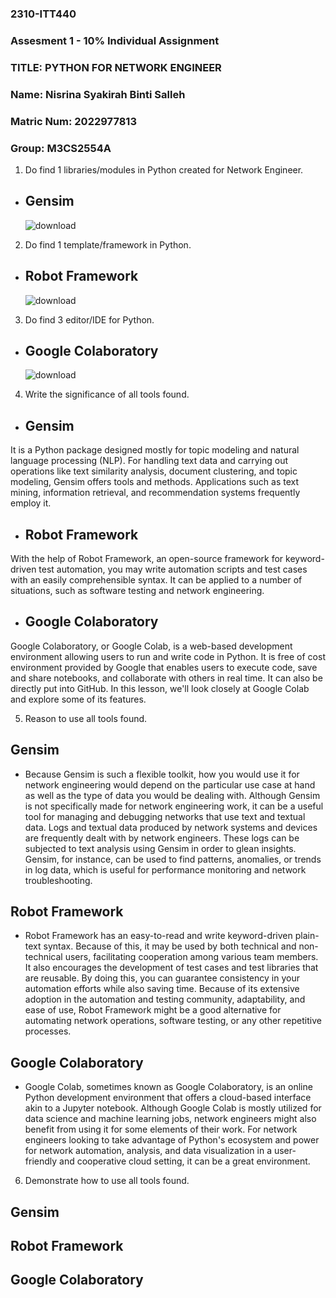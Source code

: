 ### 2310-ITT440
### Assesment 1 - 10% Individual Assignment
### TITLE: PYTHON FOR NETWORK ENGINEER
### Name: Nisrina Syakirah Binti Salleh
### Matric Num: 2022977813
### Group: M3CS2554A

1.	Do find 1 libraries/modules in Python created for Network Engineer.
-	## Gensim
      ![download](https://github.com/addff/2310-ITT440/assets/146958474/d086e65b-fce9-4672-aab2-cf2b07393bd0)


2.	Do find 1 template/framework in Python.
-	## Robot Framework
    ![download](https://github.com/addff/2310-ITT440/assets/146958474/d42fb3a2-938e-42d0-870e-15a217bd5f1a)


3.	Do find 3 editor/IDE for Python.
-	## Google Colaboratory
      ![download](https://github.com/addff/2310-ITT440/assets/146958474/441bcd27-320c-44fc-a9ff-265a6a23d45e)


4.	Write the significance of all tools found.

-	## Gensim
It is a Python package designed mostly for topic modeling and natural language processing (NLP). For handling text data and carrying out operations like text similarity analysis, document clustering, and topic modeling, Gensim offers tools and methods. Applications such as text mining, information retrieval, and recommendation systems frequently employ it.

-	## Robot Framework
With the help of Robot Framework, an open-source framework for keyword-driven test automation, you may write automation scripts and test cases with an easily comprehensible syntax. It can be applied to a number of situations, such as software testing and network engineering.

-	## Google Colaboratory
Google Colaboratory, or Google Colab, is a web-based development environment allowing users to run and write code in Python. It is free of cost environment provided by Google that enables users to execute code, save and share notebooks, and collaborate with others in real time. It can also be directly put into GitHub. In this lesson, we'll look closely at Google Colab and explore some of its features.

5.	Reason to use all tools found. 

## Gensim
-	Because Gensim is such a flexible toolkit, how you would use it for network engineering would depend on the particular use case at hand as well as the type of data you would be dealing with. Although Gensim is not specifically made for network engineering work, it can be a useful tool for managing and debugging networks that use text and textual data. Logs and textual data produced by network systems and devices are frequently dealt with by network engineers. These logs can be subjected to text analysis using Gensim in order to glean insights. Gensim, for instance, can be used to find patterns, anomalies, or trends in log data, which is useful for performance monitoring and network troubleshooting.

## Robot Framework
-	Robot Framework has an easy-to-read and write keyword-driven plain-text syntax. Because of this, it may be used by both technical and non-technical users, facilitating cooperation among various team members. It also encourages the development of test cases and test libraries that are reusable. By doing this, you can guarantee consistency in your automation efforts while also saving time.  Because of its extensive adoption in the automation and testing community, adaptability, and ease of use, Robot Framework might be a good alternative for automating network operations, software testing, or any other repetitive processes. 

## Google Colaboratory
-	Google Colab, sometimes known as Google Colaboratory, is an online Python development environment that offers a cloud-based interface akin to a Jupyter notebook. Although Google Colab is mostly utilized for data science and machine learning jobs, network engineers might also benefit from using it for some elements of their work. For network engineers looking to take advantage of Python's ecosystem and power for network automation, analysis, and data visualization in a user-friendly and cooperative cloud setting, it can be a great environment.

6.	Demonstrate how to use all tools found.

## Gensim

## Robot Framework

## Google Colaboratory
